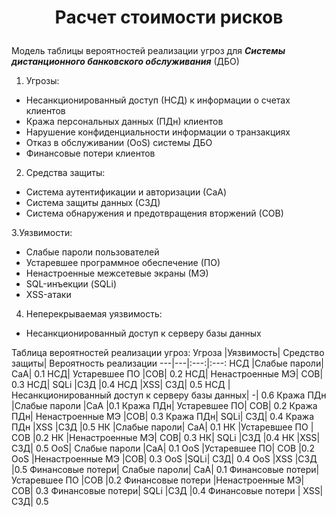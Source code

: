 # <p align = "center">Расчет стоимости рисков</p>


Модель таблицы вероятностей реализации угроз для ***Системы дистанционного банковского обслуживания*** (ДБО)

1. Угрозы:

+ Несанкционированный доступ (НСД) к информации о счетах клиентов
+ Кража персональных данных (ПДн) клиентов
+ Нарушение конфиденциальности информации о транзакциях
+ Отказ в обслуживании (OoS) системы ДБО
+ Финансовые потери клиентов

2. Средства защиты:

+ Система аутентификации и авторизации (СaA)
+ Система защиты данных (СЗД)
+ Система обнаружения и предотвращения вторжений (СОВ)

3.Уязвимости:

+ Слабые пароли пользователей
+ Устаревшее программное обеспечение (ПО)
+ Ненастроенные межсетевые экраны (МЭ)
+ SQL-инъекции (SQLi)
+ XSS-атаки

4. Неперекрываемая уязвимость:

+ Несанкционированный доступ к серверу базы данных

Таблица вероятностей реализации угроз:
Угроза	|Уязвимость|	Средство защиты|	Вероятность реализации
---|---|:---:|:---:
НСД	|Слабые пароли|	СaA|	0.1
НСД|	Устаревшее ПО	|СОВ|	0.2
НСД|	Ненастроенные МЭ|	СОВ|	0.3
НСД|	SQLi	|СЗД	|0.4
НСД	|XSS|	СЗД|	0.5
НСД	|Несанкционированный доступ к серверу базы данных|	-|	0.6
Кража ПДн	|Слабые пароли	|СaA	|0.1
Кража ПДн|	Устаревшее ПО|	СОВ|	0.2
Кража ПДн|	Ненастроенные МЭ	|СОВ|	0.3
Кража ПДн|	SQLi|	СЗД|	0.4
Кража ПДн	|XSS	|СЗД	|0.5
НК	|Слабые пароли|	СaA|	0.1
НК	|Устаревшее ПО	|СОВ	|0.2
НК	|Ненастроенные МЭ|	СОВ|	0.3
НК|	SQLi	|СЗД	|0.4
НК |XSS|	СЗД|	0.5
OoS|	Слабые пароли	|СaA|	0.1
OoS	|Устаревшее ПО|	СОВ	|0.2
OoS	|Ненастроенные МЭ	|СОВ|	0.3
OoS	|SQLi|	СЗД|	0.4
OoS	|XSS	|СЗД	|0.5
Финансовые потери|	Слабые пароли|	СaA|	0.1
Финансовые потери|	Устаревшее ПО	|СОВ	|0.2
Финансовые потери	|Ненастроенные МЭ|	СОВ|	0.3
Финансовые потери|	SQLi	|СЗД	|0.4
Финансовые потери	| XSS|	СЗД|	0.5
















